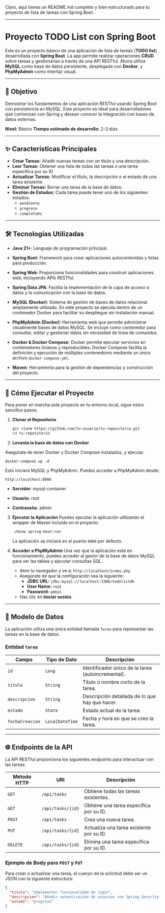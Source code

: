 Claro, aquí tienes un README.md completo y bien estructurado para tu proyecto de lista de tareas con Spring Boot.

***

# Proyecto TODO List con Spring Boot

Este es un proyecto básico de una aplicación de lista de tareas (**TODO list**) desarrollada con **Spring Boot**. La app permite realizar operaciones **CRUD** sobre tareas y gestionarlas a través de una API RESTful. Ahora utiliza **MySQL** como base de datos persistente, desplegada con **Docker**, y **PhpMyAdmin** como interfaz visual.

---

## 🎯 Objetivo

Demostrar los fundamentos de una aplicación RESTful usando Spring Boot con persistencia en MySQL. Este proyecto es ideal para desarrolladores que comienzan con Spring y desean conocer la integración con bases de datos externas.

**Nivel:** Básico
**Tiempo estimado de desarrollo:** 2-3 días

---

## ✨ Características Principales

* **Crear Tareas:** Añadir nuevas tareas con un título y una descripción.
* **Leer Tareas:** Obtener una lista de todas las tareas o una tarea específica por su ID.
* **Actualizar Tareas:** Modificar el título, la descripción o el estado de una tarea existente.
* **Eliminar Tareas:** Borrar una tarea de la base de datos.
* **Gestión de Estados:** Cada tarea puede tener uno de los siguientes estados:
    * `pendiente`
    * `progreso`
    * `completado`

---

## 🛠️ Tecnologías Utilizadas

* **Java 21+**: Lenguaje de programación principal.
* **Spring Boot**: Framework para crear aplicaciones autocontenidas y listas para producción.
* **Spring Web**: Proporciona funcionalidades para construir aplicaciones web, incluyendo APIs RESTful.
* **Spring Data JPA**: Facilita la implementación de la capa de acceso a datos y la comunicación con la base de datos.
* **MySQL (Docker)**: Sistema de gestión de bases de datos relacional ampliamente utilizado. En este proyecto se ejecuta dentro de un contenedor Docker para facilitar su despliegue sin instalación manual.
* **PhpMyAdmin (Docker)**: Herramienta web que permite administrar visualmente bases de datos MySQL. Se incluye como contenedor para consultar, editar y gestionar datos sin necesidad de línea de comandos.
* **Docker & Docker Compose**: Docker permite ejecutar servicios en contenedores livianos y reproducibles. Docker Compose facilita la definición y ejecución de múltiples contenedores mediante un único archivo `docker-compose.yml`.

* **Maven**: Herramienta para la gestión de dependencias y construcción del proyecto.

---

## 🚀 Cómo Ejecutar el Proyecto

Para poner en marcha este proyecto en tu entorno local, sigue estos sencillos pasos:

1.  **Clonar el Repositorio**
    ```bash
    git clone https://github.com/tu-usuario/tu-repositorio.git
    cd tu-repositorio
    ```

2. **Levanta la base de datos con Docker**

Asegúrate de tener Docker y Docker Compose instalados, y ejecuta:

    docker-compose up -d

Esto iniciará MySQL y PhpMyAdmin. Puedes acceder a PhpMyAdmin desde:

    http://localhost:8080

* **Servidor**: mysql-container

* **Usuario**: root

* **Contraseña**: admin


3.  **Ejecutar la Aplicación**
    Puedes ejecutar la aplicación utilizando el wrapper de Maven incluido en el proyecto.
    ```bash
    ./mvnw spring-boot:run
    ```
    La aplicación se iniciará en el puerto `8080` por defecto.

3.  **Acceder a PhpMyAdmin**
    Una vez que la aplicación esté en funcionamiento, puedes acceder al gestor de la base de datos MySQL para ver las tablas y ejecutar consultas SQL.

    * Abre tu navegador y ve a: `http://localhost/index.php`
    * Asegúrate de que la configuración sea la siguiente:
        * **JDBC URL:** `jdbc:mysql://localhost:3306/todolistdb`
        * **User Name:** `root`
        * **Password:** `admin`
    * Haz clic en **Iniciar sesión**.

---

## 📝 Modelo de Datos

La aplicación utiliza una única entidad llamada `Tarea` para representar las tareas en la base de datos.

### Entidad `Tarea`

| Campo             | Tipo de Dato    | Descripción                                      |
| ----------------- |-----------------| ------------------------------------------------ |
| `id`              | `Long`          | Identificador único de la tarea (autoincremental). |
| `titulo`          | `String`        | Título o nombre corto de la tarea.               |
| `descripcion`     | `String`        | Descripción detallada de lo que hay que hacer.   |
| `estado`          | `State`         | Estado actual de la tarea.                       |
| `fechaCreacion`   | `LocalDateTime` | Fecha y hora en que se creó la tarea.            |

---

## 🌐 Endpoints de la API

La API RESTful proporciona los siguientes endpoints para interactuar con las tareas.

| Método HTTP | URI                     | Descripción                                         |
| ----------- | ----------------------- | --------------------------------------------------- |
| `GET`       | `/api/tasks`            | Obtiene todas las tareas existentes.                |
| `GET`       | `/api/tasks/{id}`       | Obtiene una tarea específica por su ID.             |
| `POST`      | `/api/tasks`            | Crea una nueva tarea.                               |
| `PUT`       | `/api/tasks/{id}`       | Actualiza una tarea existente por su ID.            |
| `DELETE`    | `/api/tasks/{id}`       | Elimina una tarea específica por su ID.             |

### Ejemplo de Body para `POST` y `PUT`

Para crear o actualizar una tarea, el cuerpo de la solicitud debe ser un JSON con la siguiente estructura:

```json
{
  "titulo": "Implementar funcionalidad de login",
  "descripcion": "Añadir autenticación de usuarios con Spring Security.",
  "estado": "progreso"
}
```